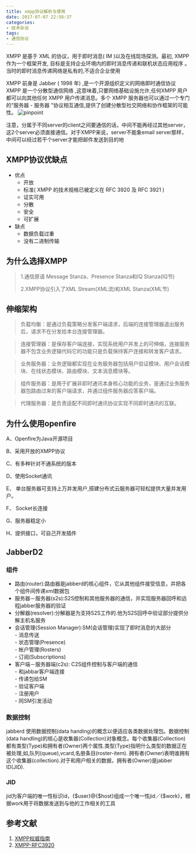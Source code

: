 ```yaml
---
title: xmpp协议解析与使用
date: 2017-07-07 22:58:37
categories:
- 技术杂谈
tags:
- 通信协议
---
```

XMPP 是基于 XML 的协议，用于即时消息( IM )以及在线现场探测。最初, XMPP 作为一个框架开发, 目标是支持企业环境内的即时消息传递和联机状态应用程序 。当时的即时消息传递网络是私有的,不适合企业使用

XMPP 前身是 Jabber ( 1998 年) ,是一个开源组织定义的网络即时通信协议XMPP 是一个分散型通信网络 ,这意味着,只要网络基础设施允许,任何XMPP 用户都可以向其他任何 XMPP 用户传递消息。多个 XMPP 服务器也可以通过一个专门的“服务器 - 服务器 "协议相互通信,提供了创建分散型社交网络和协作框架的可能性。
![pinpoint](http://7xkrul.com1.z1.glb.clouddn.com/XMPP%E6%9E%B6%E6%9E%84.png "图1 xmpp通用框架")
<!-- more -->
注意，分属于不同server的client之间要通信的话，中间不能再经过其他server，这2个server必须直接通信。对于XMPP来说，server不能象email server那样，中间可以经过若干个server才能把邮件发送到目的地
## XMPP协议优缺点
- 优点 
   - 开放 
   - 标准( XMPP 的技术规格已被定义在 RFC 3920 及 RFC 3921 ) 
   - 证实可用 
   - 分散 
   - 安全 
   - 可扩展 
- 缺点 
   - 数据负载过重 
   - 没有二进制传输

## 为什么选择XMPP
>1.通信原语  Message Stanza、Presence Stanza和IQ Stanza(IQ节)
>
>2.XMPP协议引入了XML Stream(XML流)和XML Stanza(XML节)
>
>

## 伸缩架构
> 负载均衡：是通过负载策略分发客户端请求，后端的连接管理器退出服务后，请求不在分发给本台连接管理器。

> 连接管理器：是保存客户端连接，实现系统用户并发上的可伸缩，连接服务器不包含业务逻辑代码它的功能只是负载保持客户连接和转发客户请求。

>业务服务器：业务逻辑都实现在业务服务器包括用户验证模块、用户会话模块、在线状态模块、路由模块、文本消息模块等。

>组件服务器：是用于扩展非即时通讯本身核心功能的业务，是通过业务服务器包路由过来的客户端请求，并通过组件服务器应答客户端。

>代理服务器：是负责适配不同即时通讯协议实现不同即时通讯的互联。

## 为什么使用openfire
A、Openfire为Java开源项目

B、采用开放的XMPP协议

C、有多种针对不通系统的版本

D、使用Socket通讯

E、 单台服务器可支持上万并发用户,搭建分布式云服务器可轻松提供大量并发用户。

F、 Socket长连接

G、服务器稳定小

H、提供接口，可自己开发插件 

## JabberD2

### 组件

- 路由(router):路由器是jabberd的核心组件，它从其他组件接受信息，并把各个组件间传递xml数据包
- 服务器－服务器(s2s):S2S控制和其他服务器的通信，并实现服务器回呼和远程jabber服务器的验证
- 分解器(resolver):分解器是为支持S2S工作的.他为S2S回呼中验证部分提供分解主机名服务
- 会话管理(Session Manager):SM(会话管理)实现了即时消息的大部分  
      - 消息传送  
      - 状态管理(Presence)  
      - 帐户管理(Rosters)  
      - 订阅(Subscriptions)  
- 客户端－服务器端(c2s): C2S组件控制与客户端的通信  
      - 和jabbar客户端连接  
      - 传递包给SM  
      - 验证客户端  
      - 注册用户  
      - 同SM引发活动  

### 数据控制
jabberd 使用数据控制(data handing)的概念以便适应各类数据处理包。数据控制(data handling)的核心是收集器(Collection)对象概念。每个收集器(Collection)都有类型(Type)和拥有者(Owner)两个属性.类型(Type)指明什么类型的数据正在被处理,如,队列(queue),vcard,名册条目(roster-item). 拥有者(Owner)表明谁拥有这个收集器(collection).对于和用户相关的数据，拥有者(Owner)是jabber ID(JID).

### JID
jid为客户端的唯一性标识id，{$user}@{$host}组成一个唯一性jid／{$work}，根据work用于将数据发送到与他的工作相关的工具

## 参考文献
1. [XMPP权威指南](http://wiki.jabbercn.org/%E9%A6%96%E9%A1%B5)
2. [XMPP-RFC3920](http://wiki.jabbercn.org/RFC3920)

